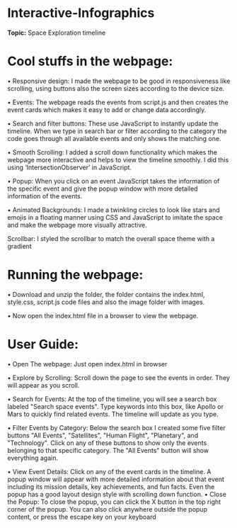 # Interactive-Infographics
 **Topic:** Space Exploration timeline
 
# **Cool stuffs in the webpage:**
• Responsive design: I made the webpage to be good in responsiveness like scrolling,
using buttons also the screen sizes according to the device size.

• Events: The webpage reads the events from script.js and then creates the event cards
which makes it easy to add or change data accordingly.

• Search and filter buttons: These use JavaScript to instantly update the timeline.
When we type in search bar or filter according to the category the code goes through
all available events and only shows the matching one.

• Smooth Scrolling: I added a scroll down functionality which makes the webpage
more interactive and helps to view the timeline smoothly. I did this using
‘IntersectionObserver’ in JavaScript.

• Popup: When you click on an event JavaScript takes the information of the specific
event and give the popup window with more detailed information of the events.

• Animated Backgrounds: I made a twinkling circles to look like stars and emojis in a
floating manner using CSS and JavaScript to imitate the space and make the webpage
more visually attractive.

Scrollbar: I styled the scrollbar to match the overall space theme with a gradient

# **Running the webpage:**
• Download and unzip the folder, the folder contains the index.html, style.css,
script.js code files and also the image folder with images.

• Now open the index.html file in a browser to view the webpage.

# **User Guide:**
• Open The webpage: Just open index.html in browser

• Explore by Scrolling: Scroll down the page to see the events in order. They will
appear as you scroll.

• Search for Events: At the top of the timeline, you will see a search box labeled
"Search space events". Type keywords into this box, like Apollo or Mars to quickly
find related events. The timeline will update as you type.

• Filter Events by Category: Below the search box I created some five filter buttons
"All Events", "Satellites", "Human Flight", "Planetary", and "Technology". Click on
any of these buttons to show only the events belonging to that specific category. The
"All Events" button will show everything again.

• View Event Details: Click on any of the event cards in the timeline. A popup window
will appear with more detailed information about that event including its mission
details, key achievements, and fun facts. Even the popup has a good layout design
style with scrolling down function.
• Close the Popup: To close the popup, you can click the X button in the top right
corner of the popup. You can also click anywhere outside the popup content, or press
the escape key on your keyboard
